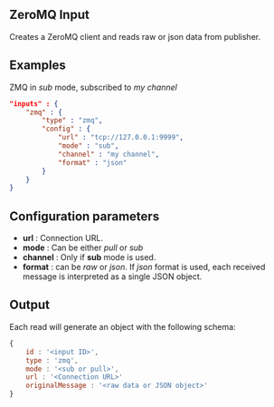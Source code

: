 ## ZeroMQ Input

Creates a ZeroMQ client and reads raw or json data from publisher.

## Examples

ZMQ in *sub* mode, subscribed to *my channel*
```json
"inputs" : {
	"zmq" : {
		"type" : "zmq",
		"config" : {
			"url" : "tcp://127.0.0.1:9999",
			"mode" : "sub",
			"channel" : "my channel",
			"format" : "json"
		}
	}
}
```

## Configuration parameters
* **url** : Connection URL.
* **mode** : Can be either *pull* or *sub*
* **channel** : Only if **sub** mode is used.
* **format** : can be *raw* or *json*. If *json* format is used, each received message is interpreted as a single JSON object.

## Output
Each read will generate an object with the following schema:
```javascript
{
	id : '<input ID>',
	type : 'zmq',
	mode : '<sub or pull>',
	url : '<Connection URL>'
	originalMessage : '<raw data or JSON object>'
}
```
